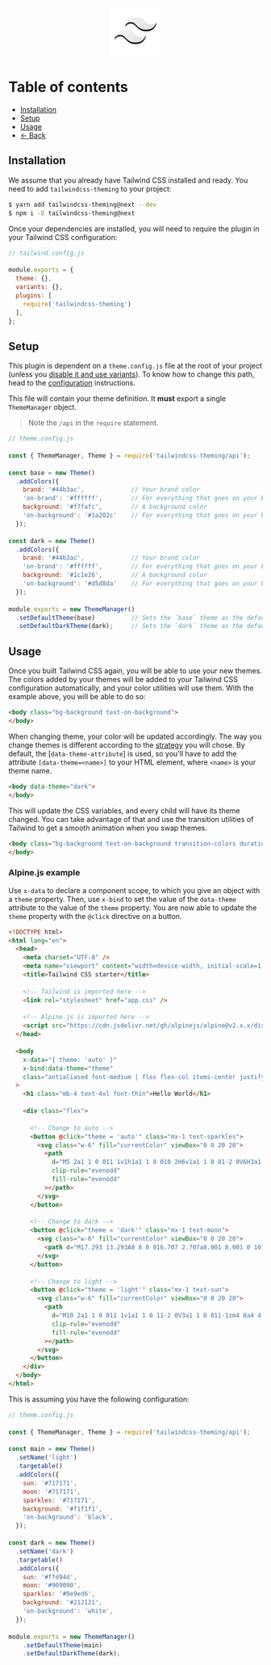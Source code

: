 <center><img src="../logo.svg" width="100"></center>

# Table of contents

- [Installation](#installation)
- [Setup](#setup)
- [Usage](#usage)
- [← Back](../readme.md)

## Installation

We assume that you already have Tailwind CSS installed and ready. You need to add `tailwindcss-theming` to your project:

```bash
$ yarn add tailwindcss-theming@next --dev
$ npm i -D tailwindcss-theming@next
```

Once your dependencies are installed, you will need to require the plugin in your Tailwind CSS configuration:

```js
// tailwind.config.js

module.exports = {
  theme: {},
  variants: {},
  plugins: [
    require('tailwindcss-theming')
  ],
};
```

## Setup

This plugin is dependent on a `theme.config.js` file at the root of your project (unless you [disable it and use variants](configuration.md/#disabling-themes)). To know how to change this path, head to the [configuration](configuration.md/#changing-the-theme-file) instructions. 

This file will contain your theme definition. It **must** export a single `ThemeManager` object.

> Note the `/api` in the `require` statement.

```js
// theme.config.js

const { ThemeManager, Theme } = require('tailwindcss-theming/api');

const base = new Theme()
  .addColors({
    brand: '#44b3ac',             // Your brand color
    'on-brand': '#ffffff',        // For everything that goes on your brand color
    background: '#f7fafc',        // A background color
    'on-background': '#1a202c'    // For everything that goes on your background color
  });

const dark = new Theme()
  .addColors({
    brand: '#44b3ac',             // Your brand color
    'on-brand': '#ffffff',        // For everything that goes on your brand color
    background: '#1c1e26',        // A background color
    'on-background': '#d5d8da'    // For everything that goes on your background color
  });

module.exports = new ThemeManager()
  .setDefaultTheme(base)          // Sets the `base` theme as the default theme.
  .setDefaultDarkTheme(dark);     // Sets the `dark` theme as the default theme for users that prefer the `dark` scheme.
```

## Usage

Once you built Tailwind CSS again, you will be able to use your new themes. The colors added by your themes will be added to your Tailwind CSS configuration automatically, and your color utilities will use them. With the example above, you will be able to do so:

```html
<body class="bg-background text-on-background">
</body>
```

When changing theme, your color will be updated accordingly. The way you change themes is different according to the [strategy]() you will chose. By default, the [`data-theme-attribute`] is used, so you'll have to add the attribute `[data-theme=<name>]` to your HTML element, where `<name>` is your theme name. 

```html
<body data-theme="dark">
</body>
```

This will update the CSS variables, and every child will have its theme changed. You can take advantage of that and use the transition utilities of Tailwind to get a smooth animation when you swap themes.

```html
<body class="bg-background text-on-background transition-colors duration-150" data-theme="dark" >
</body>
```

### Alpine.js example 

Use `x-data` to declare a component scope, to which you give an object with a `theme` property. Then, use `x-bind` to set the value of the `data-theme` attribute to the value of the `theme` property. You are now able to update the `theme` property with the `@click` directive on a button.

```html
<!DOCTYPE html>
<html lang="en">
  <head>
    <meta charset="UTF-8" />
    <meta name="viewport" content="width=device-width, initial-scale=1.0" />
    <title>Tailwind CSS starter</title>

    <!-- Tailwind is imported here -->
    <link rel="stylesheet" href="app.css" />

    <!-- Alpine.js is imported here -->
    <script src="https://cdn.jsdelivr.net/gh/alpinejs/alpine@v2.x.x/dist/alpine.js" defer></script>
  </head>
  
  <body
    x-data="{ theme: 'auto' }"
    x-bind:data-theme="theme"
    class="antialiased font-medium | flex flex-col items-center justify-center | transition-colors duration-150 | bg-background text-on-background"
  >
    <h1 class="mb-4 text-4xl font-thin">Hello World</h1>

    <div class="flex">

      <!-- Change to auto -->
      <button @click="theme = 'auto'" class="mx-1 text-sparkles">
        <svg class="w-6" fill="currentColor" viewBox="0 0 20 20">
          <path
            d="M5 2a1 1 0 011 1v1h1a1 1 0 010 2H6v1a1 1 0 01-2 0V6H3a1 1 0 010-2h1V3a1 1 0 011-1zm0 10a1 1 0 011 1v1h1a1 1 0 110 2H6v1a1 1 0 11-2 0v-1H3a1 1 0 110-2h1v-1a1 1 0 011-1zM12 2a1 1 0 01.967.744L14.146 7.2 17.5 9.134a1 1 0 010 1.732l-3.354 1.935-1.18 4.455a1 1 0 01-1.933 0L9.854 12.8 6.5 10.866a1 1 0 010-1.732l3.354-1.935 1.18-4.455A1 1 0 0112 2z"
            clip-rule="evenodd"
            fill-rule="evenodd"
          ></path>
        </svg>
      </button>

      <!-- Change to dark -->
      <button @click="theme = 'dark'" class="mx-1 text-moon">
        <svg class="w-6" fill="currentColor" viewBox="0 0 20 20">
          <path d="M17.293 13.293A8 8 0 016.707 2.707a8.001 8.001 0 1010.586 10.586z"></path>
        </svg>
      </button>

      <!-- Change to light -->
      <button @click="theme = 'light'" class="mx-1 text-sun">
        <svg class="w-6" fill="currentColor" viewBox="0 0 20 20">
          <path
            d="M10 2a1 1 0 011 1v1a1 1 0 11-2 0V3a1 1 0 011-1zm4 8a4 4 0 11-8 0 4 4 0 018 0zm-.464 4.95l.707.707a1 1 0 001.414-1.414l-.707-.707a1 1 0 00-1.414 1.414zm2.12-10.607a1 1 0 010 1.414l-.706.707a1 1 0 11-1.414-1.414l.707-.707a1 1 0 011.414 0zM17 11a1 1 0 100-2h-1a1 1 0 100 2h1zm-7 4a1 1 0 011 1v1a1 1 0 11-2 0v-1a1 1 0 011-1zM5.05 6.464A1 1 0 106.465 5.05l-.708-.707a1 1 0 00-1.414 1.414l.707.707zm1.414 8.486l-.707.707a1 1 0 01-1.414-1.414l.707-.707a1 1 0 011.414 1.414zM4 11a1 1 0 100-2H3a1 1 0 000 2h1z"
            clip-rule="evenodd"
            fill-rule="evenodd"
          ></path>
        </svg>
      </button>
    </div>
  </body>
</html>
```

This is assuming you have the following configuration:

```js
// theme.config.js

const { ThemeManager, Theme } = require('tailwindcss-theming/api');

const main = new Theme()
  .setName('light')
  .targetable()
  .addColors({
    sun: '#717171',
    moon: '#717171',
    sparkles: '#717171',
    background: '#f1f1f1',
    'on-background': 'black',
  });

const dark = new Theme()
  .setName('dark')
  .targetable()
  .addColors({
    sun: '#ffd94d',
    moon: '#909090',
    sparkles: '#9e9ed6',
    background: '#212121',
    'on-background': 'white',
  });

module.exports = new ThemeManager()
    .setDefaultTheme(main)
    .setDefaultDarkTheme(dark);
```
